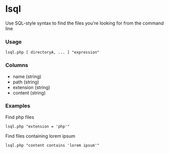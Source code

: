 lsql
====

Use SQL-style syntax to find the files you're looking for from the command line


### Usage
```Shell
lsql.php [ directoryA, ... ] "expression"
```

### Columns
- name (string)
- path (string)
- extension (string)
- content (string)

### Examples

Find php files
```Shell
lsql.php "extension = 'php'"
```

Find files containing lorem ipsum
```Shell
lsql.php "content contains 'lorem ipsum'"
```
